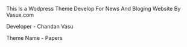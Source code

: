 This Is a Wodpress Theme Develop For News And Bloging Website By Vasux.com 

Developer - Chandan Vasu

Theme Name - Papers
